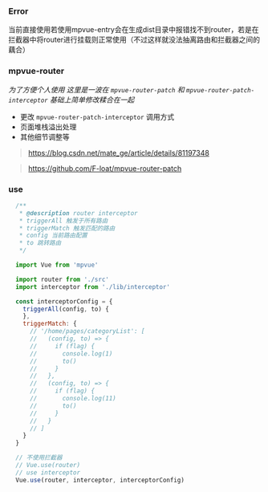 ### Error

当前直接使用若使用mpvue-entry会在生成dist目录中报错找不到router，若是在拦截器中将router进行挂载则正常使用（不过这样就没法抽离路由和拦截器之间的藕合）

### mpvue-router
_为了方便个人使用 这里是一波在 `mpvue-router-patch` 和 `mpvue-router-patch-interceptor` 基础上简单修改糅合在一起_
  - 更改 `mpvue-router-patch-interceptor` 调用方式
  - 页面堆栈溢出处理
  - 其他细节调整等

  > https://blog.csdn.net/mate_ge/article/details/81197348

  > https://github.com/F-loat/mpvue-router-patch

### use

```js
  /**
   * @description router interceptor
   * triggerAll 触发于所有路由
   * triggerMatch 触发匹配的路由
   * config 当前路由配置
   * to 跳转路由
   */

  import Vue from 'mpvue'

  import router from './src'
  import interceptor from './lib/interceptor'

  const interceptorConfig = {
    triggerAll(config, to) {
    },
    triggerMatch: {
      // '/home/pages/categoryList': [
      //   (config, to) => {
      //     if (flag) {
      //       console.log(1)
      //       to()
      //     }
      //   },
      //   (config, to) => {
      //     if (flag) {
      //       console.log(11)
      //       to()
      //     }
      //   }
      // ]
    }
  }

  // 不使用拦截器
  // Vue.use(router)
  // use interceptor
  Vue.use(router, interceptor, interceptorConfig)
```